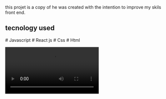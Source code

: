 this projet is a copy of <a href="https://trello.com/"></a> he was created with the intention to improve my skils front end.

<h2> tecnology used</h2>
# Javascript
# React js
# Css
# Html

<video src="./review.mp4"></video>